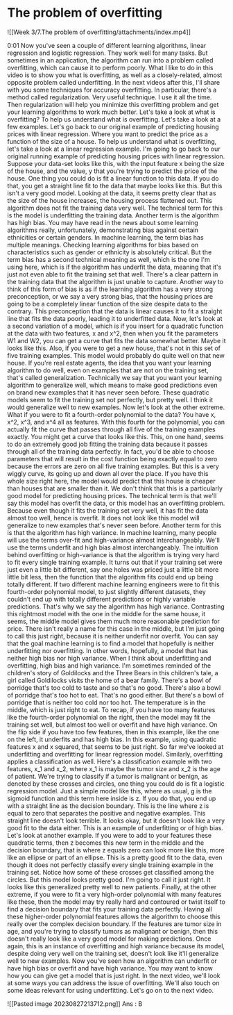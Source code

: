 # The problem of overfitting

![[Week 3/7.The problem of overfitting/attachments/index.mp4]]

0:01
Now you've seen a couple of different learning algorithms, linear regression and logistic regression. They work well for many tasks. But sometimes in an application, the algorithm can run into a problem called overfitting, which can cause it to perform poorly. What I like to do in this video is to show you what is overfitting, as well as a closely-related, almost opposite problem called underfitting. In the next videos after this, I'll share with you some techniques for accuracy overfitting. In particular, there's a method called regularization. Very useful technique. I use it all the time. Then regularization will help you minimize this overfitting problem and get your learning algorithms to work much better. Let's take a look at what is overfitting? To help us understand what is overfitting. Let's take a look at a few examples. Let's go back to our original example of predicting housing prices with linear regression. Where you want to predict the price as a function of the size of a house. To help us understand what is overfitting, let's take a look at a linear regression example. I'm going to go back to our original running example of predicting housing prices with linear regression. Suppose your data-set looks like this, with the input feature x being the size of the house, and the value, y that you're trying to predict the price of the house. One thing you could do is fit a linear function to this data. If you do that, you get a straight line fit to the data that maybe looks like this. But this isn't a very good model. Looking at the data, it seems pretty clear that as the size of the house increases, the housing process flattened out. This algorithm does not fit the training data very well. The technical term for this is the model is underfitting the training data. Another term is the algorithm has high bias. You may have read in the news about some learning algorithms really, unfortunately, demonstrating bias against certain ethnicities or certain genders. In machine learning, the term bias has multiple meanings. Checking learning algorithms for bias based on characteristics such as gender or ethnicity is absolutely critical. But the term bias has a second technical meaning as well, which is the one I'm using here, which is if the algorithm has underfit the data, meaning that it's just not even able to fit the training set that well. There's a clear pattern in the training data that the algorithm is just unable to capture. Another way to think of this form of bias is as if the learning algorithm has a very strong preconception, or we say a very strong bias, that the housing prices are going to be a completely linear function of the size despite data to the contrary. This preconception that the data is linear causes it to fit a straight line that fits the data poorly, leading it to underfitted data. Now, let's look at a second variation of a model, which is if you insert for a quadratic function at the data with two features, x and x^2, then when you fit the parameters W1 and W2, you can get a curve that fits the data somewhat better. Maybe it looks like this. Also, if you were to get a new house, that's not in this set of five training examples. This model would probably do quite well on that new house. If you're real estate agents, the idea that you want your learning algorithm to do well, even on examples that are not on the training set, that's called generalization. Technically we say that you want your learning algorithm to generalize well, which means to make good predictions even on brand new examples that it has never seen before. These quadratic models seem to fit the training set not perfectly, but pretty well. I think it would generalize well to new examples. Now let's look at the other extreme. What if you were to fit a fourth-order polynomial to the data? You have x, x^2, x^3, and x^4 all as features. With this fourth for the polynomial, you can actually fit the curve that passes through all five of the training examples exactly. You might get a curve that looks like this. This, on one hand, seems to do an extremely good job fitting the training data because it passes through all of the training data perfectly. In fact, you'd be able to choose parameters that will result in the cost function being exactly equal to zero because the errors are zero on all five training examples. But this is a very wiggly curve, its going up and down all over the place. If you have this whole size right here, the model would predict that this house is cheaper than houses that are smaller than it. We don't think that this is a particularly good model for predicting housing prices. The technical term is that we'll say this model has overfit the data, or this model has an overfitting problem. Because even though it fits the training set very well, it has fit the data almost too well, hence is overfit. It does not look like this model will generalize to new examples that's never seen before. Another term for this is that the algorithm has high variance. In machine learning, many people will use the terms over-fit and high-variance almost interchangeably. We'll use the terms underfit and high bias almost interchangeably. The intuition behind overfitting or high-variance is that the algorithm is trying very hard to fit every single training example. It turns out that if your training set were just even a little bit different, say one holes was priced just a little bit more little bit less, then the function that the algorithm fits could end up being totally different. If two different machine learning engineers were to fit this fourth-order polynomial model, to just slightly different datasets, they couldn't end up with totally different predictions or highly variable predictions. That's why we say the algorithm has high variance. Contrasting this rightmost model with the one in the middle for the same house, it seems, the middle model gives them much more reasonable prediction for price. There isn't really a name for this case in the middle, but I'm just going to call this just right, because it is neither underfit nor overfit. You can say that the goal machine learning is to find a model that hopefully is neither underfitting nor overfitting. In other words, hopefully, a model that has neither high bias nor high variance. When I think about underfitting and overfitting, high bias and high variance. I'm sometimes reminded of the children's story of Goldilocks and the Three Bears in this children's tale, a girl called Goldilocks visits the home of a bear family. There's a bowl of porridge that's too cold to taste and so that's no good. There's also a bowl of porridge that's too hot to eat. That's no good either. But there's a bowl of porridge that is neither too cold nor too hot. The temperature is in the middle, which is just right to eat. To recap, if you have too many features like the fourth-order polynomial on the right, then the model may fit the training set well, but almost too well or overfit and have high variance. On the flip side if you have too few features, then in this example, like the one on the left, it underfits and has high bias. In this example, using quadratic features x and x squared, that seems to be just right. So far we've looked at underfitting and overfitting for linear regression model. Similarly, overfitting applies a classification as well. Here's a classification example with two features, x_1 and x_2, where x_1 is maybe the tumor size and x_2 is the age of patient. We're trying to classify if a tumor is malignant or benign, as denoted by these crosses and circles, one thing you could do is fit a logistic regression model. Just a simple model like this, where as usual, g is the sigmoid function and this term here inside is z. If you do that, you end up with a straight line as the decision boundary. This is the line where z is equal to zero that separates the positive and negative examples. This straight line doesn't look terrible. It looks okay, but it doesn't look like a very good fit to the data either. This is an example of underfitting or of high bias. Let's look at another example. If you were to add to your features these quadratic terms, then z becomes this new term in the middle and the decision boundary, that is where z equals zero can look more like this, more like an ellipse or part of an ellipse. This is a pretty good fit to the data, even though it does not perfectly classify every single training example in the training set. Notice how some of these crosses get classified among the circles. But this model looks pretty good. I'm going to call it just right. It looks like this generalized pretty well to new patients. Finally, at the other extreme, if you were to fit a very high-order polynomial with many features like these, then the model may try really hard and contoured or twist itself to find a decision boundary that fits your training data perfectly. Having all these higher-order polynomial features allows the algorithm to choose this really over the complex decision boundary. If the features are tumor size in age, and you're trying to classify tumors as malignant or benign, then this doesn't really look like a very good model for making predictions. Once again, this is an instance of overfitting and high variance because its model, despite doing very well on the training set, doesn't look like it'll generalize well to new examples. Now you've seen how an algorithm can underfit or have high bias or overfit and have high variance. You may want to know how you can give get a model that is just right. In the next video, we'll look at some ways you can address the issue of overfitting. We'll also touch on some ideas relevant for using underfitting. Let's go on to the next video.

![[Pasted image 20230827213712.png]]
Ans : B
